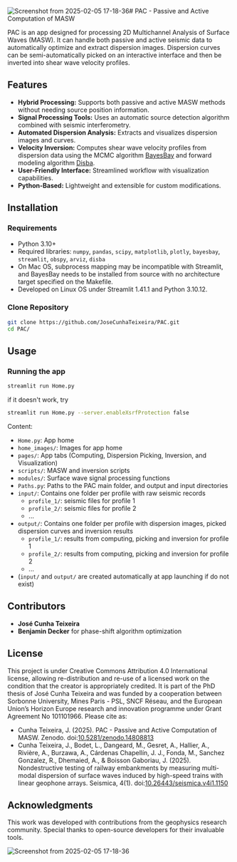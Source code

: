 ![Screenshot from 2025-02-05 17-18-36](https://github.com/user-attachments/assets/5860e801-2088-4152-aeff-bbafe390626f)# PAC - Passive and Active Computation of MASW

PAC is an app designed for processing 2D Multichannel Analysis of Surface Waves (MASW).
It can handle both passive and active seismic data to automatically optimize and extract dispersion images.
Dispersion curves can be semi-automatically picked on an interactive interface and then be inverted into shear wave velocity profiles.

## Features
- **Hybrid Processing:** Supports both passive and active MASW methods without needing source position information.
- **Signal Processing Tools:** Uses an automatic source detection algorithm combined with seismic interferometry.
- **Automated Dispersion Analysis:** Extracts and visualizes dispersion images and curves.
- **Velocity Inversion:** Computes shear wave velocity profiles from dispersion data using the MCMC algorithm [BayesBay](https://bayes-bay.readthedocs.io/en/latest/#) and forward modeling algorithm [Disba](https://github.com/keurfonluu/disba).
- **User-Friendly Interface:** Streamlined workflow with visualization capabilities.
- **Python-Based:** Lightweight and extensible for custom modifications.

## Installation
### Requirements
- Python 3.10+
- Required libraries: `numpy`, `pandas`, `scipy`, `matplotlib`, `plotly`, `bayesbay`, `streamlit`, `obspy`, `arviz`, `disba`
- On Mac OS, subprocess mapping may be incompatible with Streamlit, and BayesBay needs to be installed from source with no architecture target specified on the Makefile.
- Developed on Linux OS under Streamlit 1.41.1 and Python 3.10.12.

### Clone Repository
```sh
git clone https://github.com/JoseCunhaTeixeira/PAC.git
cd PAC/
```

## Usage
### Running the app
```sh
streamlit run Home.py
```
if it doesn't work, try
```sh
streamlit run Home.py --server.enableXsrfProtection false
```

Content:
- `Home.py`: App home
- `home_images/`: Images for app home
- `pages/`: App tabs (Computing, Dispersion Picking, Inversion, and Visualization)
- `scripts/`: MASW and inversion scripts
- `modules/`: Surface wave signal processing functions
- `Paths.py`: Paths to the PAC main folder, and output and input directories
- `input/`: Contains one folder per profile with raw seismic records
    - `profile_1/`: seismic files for profile 1
    - `profile_2/`: seismic files for profile 2
    - ...
- `output/`: Contains one folder per profile with dispersion images, picked dispersion curves and inversion results
    - `profile_1/`: results from computing, picking and inversion for profile 1
    - `profile_2/`: results from computing, picking and inversion for profile 2
    - ...
- (`input/` and `output/` are created automatically at app launching if do not exist)

## Contributors
- **José Cunha Teixeira**
- **Benjamin Decker** for phase-shift algorithm optimization
  
## License
This project is under Creative Commons Attribution 4.0 International license, allowing re-distribution and re-use of a licensed work on the condition that the creator is appropriately credited.
It is part of the PhD thesis of José Cunha Teixeira and was funded by a cooperation between Sorbonne University, Mines Paris - PSL, SNCF Réseau, and the European Union’s Horizon Europe research and innovation programme under Grant Agreement No 101101966.
Please cite as:
- Cunha Teixeira, J. (2025). PAC - Passive and Active Computation of MASW. Zenodo. doi:[10.5281/zenodo.14808813](https://doi.org/10.5281/zenodo.14808813)
- Cunha Teixeira, J., Bodet, L., Dangeard, M., Gesret, A., Hallier, A., Rivière, A., Burzawa, A., Cárdenas Chapellín, J. J., Fonda, M., Sanchez Gonzalez, R., Dhemaied, A., & Boisson Gaboriau, J. (2025). Nondestructive testing of railway embankments by measuring multi-modal dispersion of surface waves induced by high-speed trains with linear geophone arrays. Seismica, 4(1). doi:[10.26443/seismica.v4i1.1150](https://doi.org/10.26443/seismica.v4i1.1150)

## Acknowledgments
This work was developed with contributions from the geophysics research community. Special thanks to open-source developers for their invaluable tools.


![Screenshot from 2025-02-05 17-18-36](https://github.com/user-attachments/assets/21b6df52-0a08-4fad-99af-78fe181f0bc3)
